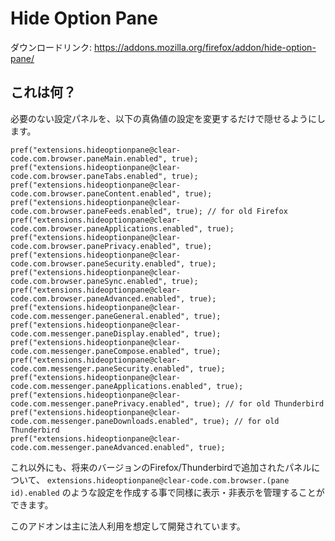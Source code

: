 # Hide Option Pane

ダウンロードリンク: https://addons.mozilla.org/firefox/addon/hide-option-pane/

## これは何？

必要のない設定パネルを、以下の真偽値の設定を変更するだけで隠せるようにします。

	pref("extensions.hideoptionpane@clear-code.com.browser.paneMain.enabled", true);
	pref("extensions.hideoptionpane@clear-code.com.browser.paneTabs.enabled", true);
	pref("extensions.hideoptionpane@clear-code.com.browser.paneContent.enabled", true);
	pref("extensions.hideoptionpane@clear-code.com.browser.paneFeeds.enabled", true); // for old Firefox
	pref("extensions.hideoptionpane@clear-code.com.browser.paneApplications.enabled", true);
	pref("extensions.hideoptionpane@clear-code.com.browser.panePrivacy.enabled", true);
	pref("extensions.hideoptionpane@clear-code.com.browser.paneSecurity.enabled", true);
	pref("extensions.hideoptionpane@clear-code.com.browser.paneSync.enabled", true);
	pref("extensions.hideoptionpane@clear-code.com.browser.paneAdvanced.enabled", true);
	pref("extensions.hideoptionpane@clear-code.com.messenger.paneGeneral.enabled", true);
	pref("extensions.hideoptionpane@clear-code.com.messenger.paneDisplay.enabled", true);
	pref("extensions.hideoptionpane@clear-code.com.messenger.paneCompose.enabled", true);
	pref("extensions.hideoptionpane@clear-code.com.messenger.paneSecurity.enabled", true);
	pref("extensions.hideoptionpane@clear-code.com.messenger.paneApplications.enabled", true);
	pref("extensions.hideoptionpane@clear-code.com.messenger.panePrivacy.enabled", true); // for old Thunderbird
	pref("extensions.hideoptionpane@clear-code.com.messenger.paneDownloads.enabled", true); // for old Thunderbird
	pref("extensions.hideoptionpane@clear-code.com.messenger.paneAdvanced.enabled", true);

これ以外にも、将来のバージョンのFirefox/Thunderbirdで追加されたパネルについて、 `extensions.hideoptionpane@clear-code.com.browser.(pane id).enabled` のような設定を作成する事で同様に表示・非表示を管理することができます。

このアドオンは主に法人利用を想定して開発されています。
